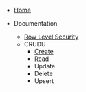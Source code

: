 * [Home](https://github.com/knroy/django-pds/wiki)

* Documentation 
  * [Row Level Security](https://github.com/knroy/django-pds/wiki/Row-Level-Security)
  * CRUDU
    *  [Create](https://github.com/knroy/django-pds/wiki/Data-Insertions-API)
    *  [Read](https://github.com/knroy/django-pds/wiki/Data-Read-API)
    *  Update
    *  Delete
    *  Upsert